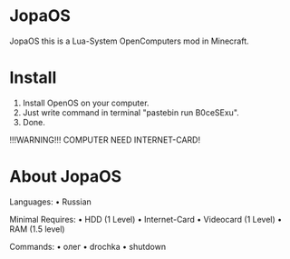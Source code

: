 # JopaOS
JopaOS this is a Lua-System OpenComputers mod in Minecraft.

# Install
1. Install OpenOS on your computer.
2. Just write command in terminal "pastebin run B0ceSExu".
3. Done.

!!!WARNING!!! COMPUTER NEED INTERNET-CARD!

# About JopaOS
Languages:
• Russian

Minimal Requires:
• HDD (1 Level)
• Internet-Card
• Videocard (1 Level)
• RAM (1.5 level)

Commands:
• олег
• drochka
• shutdown
